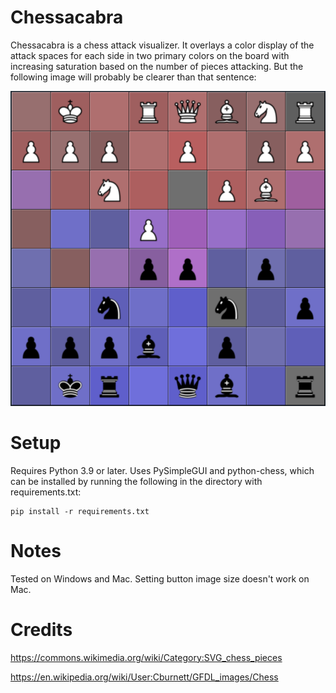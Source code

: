 # Chessacabra
Chessacabra is a chess attack visualizer. It overlays a color display of the attack spaces for each side in two primary colors on the board with increasing saturation based on the number of pieces attacking. But the following image will probably be clearer than that sentence:

![Chessacabra example](./images/example.png)

# Setup
Requires Python 3.9 or later. Uses PySimpleGUI and python-chess, which can be installed by running the following in the directory with requirements.txt:
```
pip install -r requirements.txt
```

# Notes
Tested on Windows and Mac. Setting button image size doesn't work on Mac.

# Credits
https://commons.wikimedia.org/wiki/Category:SVG_chess_pieces

https://en.wikipedia.org/wiki/User:Cburnett/GFDL_images/Chess
